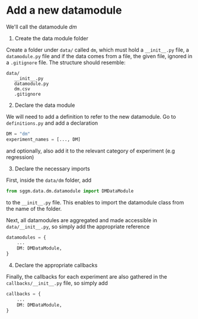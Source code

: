 # Add a new datamodule

We'll call the datamodule _dm_

1. Create the data module folder

Create a folder under `data/` called `dm`, which must hold a `__init__.py` file, a `datamodule.py` file and if the data comes from a file, the given file, ignored in a `.gitignore` file.
The structure should resemble:

```
data/
   __init__.py
   datamodule.py
   dm.csv
   .gitignore
```

2. Declare the data module

We will need to add a definition to refer to the new datamodule. Go to `definitions.py` and add a declaration

```python
DM = "dm"
experiment_names = [..., DM]
```

and optionally, also add it to the relevant category of experiment (e.g regression)


3. Declare the necessary imports

First, inside the `data/dm` folder, add

```python
from sggm.data.dm.datamodule import DMDataModule
```

to the `__init__.py` file. This enables to import the datamodule class from the name of the folder.

Next, all datamodules are aggregated and made accessible in `data/__init__.py`, so simply add the appropriate reference

```python
datamodules = {
    ...
    DM: DMDataModule,
}
```

4. Declare the appropriate callbacks

Finally, the callbacks for each experiment are also gathered in the `callbacks/__init__.py` file, so simply add

```python
callbacks = {
    ...
    DM: DMDataModule,
}
```